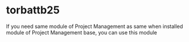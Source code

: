 # torbattb25

If you need same module of Project Management as same when installed module of Project Management base, you can use this module
